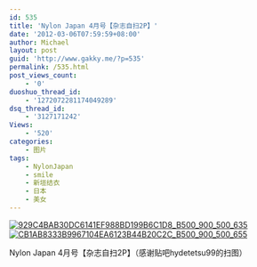 ```yaml
---
id: 535
title: 'Nylon Japan 4月号【杂志自扫2P】'
date: '2012-03-06T07:59:59+08:00'
author: Michael
layout: post
guid: 'http://www.gakky.me/?p=535'
permalink: /535.html
post_views_count:
    - '0'
duoshuo_thread_id:
    - '1272072281174049289'
dsq_thread_id:
    - '3127171242'
Views:
    - '520'
categories:
    - 图片
tags:
    - NylonJapan
    - smile
    - 新垣结衣
    - 日本
    - 美女
---
```


[![929C4BAB30DC6141EF988BD199B6C1D8_B500_900_500_635](http://www.yui-aragaki.org/wp-content/uploads/img/929C4BAB30DC6141EF988BD199B6C1D8_B500_900_500_635.jpeg)](http://www.yui-aragaki.org/wp-content/uploads/img/929C4BAB30DC6141EF988BD199B6C1D8_B1280_1280_805_1023.jpeg) [![CB1AB8333B9967104EA6123B44B20C2C_B500_900_500_655](http://www.yui-aragaki.org/wp-content/uploads/img/CB1AB8333B9967104EA6123B44B20C2C_B500_900_500_655.jpeg)](http://www.yui-aragaki.org/wp-content/uploads/img/CB1AB8333B9967104EA6123B44B20C2C_B1280_1280_780_1023.jpeg)

Nylon Japan 4月号【杂志自扫2P】（感谢贴吧hydetetsu99的扫图）